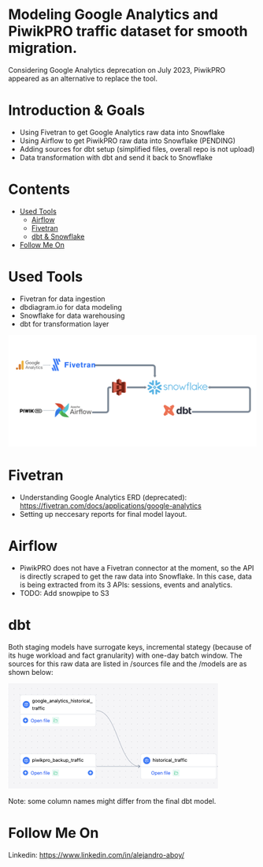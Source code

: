 # Modeling Google Analytics and PiwikPRO traffic dataset for smooth migration.
Considering Google Analytics deprecation on July 2023, PiwikPRO appeared as an alternative to replace the tool. 

# Introduction & Goals
- Using Fivetran to get Google Analytics raw data into Snowflake
- Using Airflow to get PiwikPRO raw data into Snowflake (PENDING)
- Adding sources for dbt setup (simplified files, overall repo is not upload)
- Data transformation with dbt and send it back to Snowflake

# Contents

- [Used Tools](#used-tools)
  - [Airflow](#Airflow)
  - [Fivetran](#fivetran)
  - [dbt & Snowflake](#dbt)
- [Follow Me On](#follow-me-on)

# Used Tools
- Fivetran for data ingestion
- dbdiagram.io for data modeling
- Snowflake for data warehousing
- dbt for transformation layer

![alt text](images/flow.png)

# Fivetran
- Understanding Google Analytics ERD (deprecated): https://fivetran.com/docs/applications/google-analytics
- Setting up neccesary reports for final model layout.

# Airflow 
- PiwikPRO does not have a Fivetran connector at the moment, so the API is directly scraped to get the raw data into Snowflake. In this case, data is being extracted from its 3 APIs: sessions, events and analytics.
- TODO: Add snowpipe to S3 

# dbt

Both staging models have surrogate keys, incremental stategy (because of its huge workload and fact granularity) with one-day batch window. The sources for this raw data are listed in /sources file and the /models are as shown below:

![alt text](images/lineage_dbt.png)

Note: some column names might differ from the final dbt model.

# Follow Me On
Linkedin: https://www.linkedin.com/in/alejandro-aboy/ 

